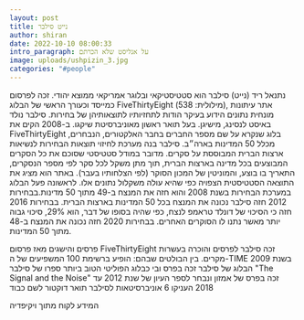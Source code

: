 ```yaml
---
layout: post
title: נייט סילבר
author: shiran
date: 2022-10-10 08:00:33
intro_paragraph: על אנליסט שלא הכרתם
image: uploads/ushpizin_3.jpg
categories: "#people"
---
```

נתנאל ריד (נייט) סילבר הוא סטטיסטיקאי ובלוגר אמריקאי ממוצא יהודי. זכה לפרסום כמייסד וכעורך הראשי של הבלוג FiveThirtyEight (מילולית: 538), אתר עיתונות מונחית נתונים הידוע בעיקר הודות לתחזיותיו לתוצאותיהן של בחירות.
סילבר נולד באיסט לנסינג, מישיגן. בעל תואר ראשון מאוניברסיטת שיקגו. ב-2008 הקים את FiveThirtyEight בלוג שנקרא על שם מספר החברים בחבר האלקטורים, הנבחרים, מכלל 50 המדינות בארה״ב. סילבר בנה מערכת לחיזוי תוצאות הבחירות לנשיאות ארצות הברית המבוססת על סקרים. מדובר במודל סטטיסטי שסוכם את כל הסקרים המבוצעים בכל מדינה בארצות הברית, תוך מתן משקל לכל סקר לפי מספר הנסקרים, התאריך בו בוצע, והמוניטין של המכון הסוקר (לפי הצלחותיו בעבר). באתר הוא מציג את התוצאה הסטטיסטית הצפויה כפי שהיא עולה משקלול נתונים אלו.
לראשונה פעל הבלוג במערכת הבחירות בשנת 2008 והוא חזה את המנצח ב-49 מתוך 50 מדינות.בבחירות 2012 חזה סילבר נכונה את המנצח בכל 50 המדינות בארצות הברית. בבחירות 2016 חזה כי הסיכוי של דונלד טראמפ לנצח, כפי שהיה בסופו של דבר, הוא 29%, סיכוי גבוה יותר מאשר נתנו לו הסוקרים האחרים. בבחירות 2020 חזה נכונה את המנצח ב-48 מתוך 50 המדינות.
 
פרסים והישגים 
מאז פרסום FiveThirtyEight זכה סילבר לפרסים והוכרה בעשרות מקרים. בין הבולטים שבהם:
הופיע ברשימת 100 המשפיעים של ה-TIME בשנת 2009
הבלוג של סילבר זכה בפרס ובי כבלוג הפוליטי הטוב ביותר
ספרו של סילבר "The Signal and the Noise" זכה בפרס של אמזון ונבחר לספר העיון של שנת 2012
עד 2018 העניקו 6 אוניברסיטאות לסילבר תואר דוקטור לשם כבוד
 
המידע לקוח מתוך ויקיפדיה
